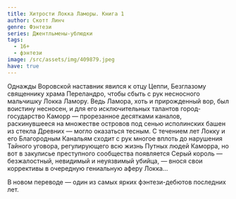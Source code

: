 ```yaml
---
title: Хитрости Локка Ламоры. Книга 1
author: Скотт Линч
genre: Фэнтези
series: Джентльмены-ублюдки
tags:
  - 16+
  - фэнтези
image: /src/assets/img/409879.jpeg
have: true
---
```

Однажды Воровской наставник явился к отцу Цеппи, Безглазому священнику храма Переландро, чтобы сбыть с рук несносного мальчишку Локка Ламору. Ведь Ламора, хоть и прирожденный вор, был воистину несносен, и для его исключительных талантов город-государство Каморр — прорезанное десятками каналов, раскинувшееся на множестве островов под сенью исполинских башен из стекла Древних — могло оказаться тесным. С течением лет Локку и его Благородным Канальям сходит с рук многое вплоть до нарушения Тайного уговора, регулирующего всю жизнь Путных людей Каморра, но вот в закулисье преступного сообщества появляется Серый король — безжалостный, невидимый и неуязвимый убийца, — внося свои коррективы в очередную гениальную аферу Локка…

В новом переводе — один из самых ярких фэнтези-дебютов последних лет.
